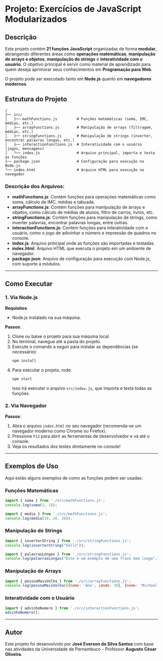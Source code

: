 # Projeto: Exercícios de JavaScript Modularizados

## Descrição
Este projeto contém **21 funções JavaScript** organizadas de forma **modular**, abrangendo diferentes áreas como **operações matemáticas**, **manipulação de arrays e objetos**, **manipulação de strings** e **interatividade com o usuário**. O objetivo principal é servir como material de aprendizado para quem deseja aprimorar seus conhecimentos em **Programação para Web**.

O projeto pode ser executado tanto em **Node.js** quanto em **navegadores modernos**.

## Estrutura do Projeto

```
/
├── src/
│   ├── mathFunctions.js         # Funções matemáticas (soma, IMC, médias, etc.)
│   ├── arrayFunctions.js        # Manipulação de arrays (filtragem, médias, etc.)
│   ├── stringFunctions.js       # Manipulação de strings (inverter, encontrar palavras longas, etc.)
│   ├── interactionFunctions.js  # Interatividade com o usuário (jogos, mensagens)
│   └── index.js                 # Arquivo principal, importa e testa as funções
├── package.json                 # Configuração para execução no Node.js
└── index.html                   # Arquivo HTML para execução no navegador
```

### Descrição dos Arquivos:

- **mathFunctions.js**: Contém funções para operações matemáticas como soma, cálculo de IMC, médias e tabuada.
- **arrayFunctions.js**: Contém funções para manipulação de arrays e objetos, como cálculo de médias de alunos, filtro de carros, livros, etc.
- **stringFunctions.js**: Contém funções para manipulação de strings, como inverter palavras, encontrar palavras longas, entre outras.
- **interactionFunctions.js**: Contém funções para interatividade com o usuário, como o jogo de adivinhar o número e impressão de quadros no console.
- **index.js**: Arquivo principal onde as funções são importadas e testadas.
- **index.html**: Arquivo HTML que executa o projeto em um ambiente de navegador.
- **package.json**: Arquivo de configuração para execução com Node.js, com suporte a módulos.

---

## Como Executar

### 1. Via Node.js

**Requisitos**:  
- Node.js instalado na sua máquina.

**Passos**:
1. Clone ou baixe o projeto para sua máquina local.
2. No terminal, navegue até a pasta do projeto.
3. Execute o comando a seguir para instalar as dependências (se necessário):
    ```bash
    npm install
    ```
4. Para executar o projeto, rode:
    ```bash
    npm start
    ```
    Isso irá executar o arquivo `src/index.js`, que importa e testa todas as funções.

### 2. Via Navegador

**Passos**:
1. Abra o arquivo `index.html` no seu navegador (recomenda-se um navegador moderno como Chrome ou Firefox).
2. Pressione `F12` para abrir as ferramentas de desenvolvedor e vá até o console.
3. Veja os resultados dos testes diretamente no console!

---

## Exemplos de Uso

Aqui estão alguns exemplos de como as funções podem ser usadas:

### Funções Matemáticas

```javascript
import { soma } from './src/mathFunctions.js';
console.log(soma(2, 3)); 

import { media } from './src/mathFunctions.js';
console.log(media(10, 20, 30)); 
```

### Manipulação de Strings

```javascript
import { inverterString } from './src/stringFunctions.js';
console.log(inverterString("hello")); 

import { palavrasLongas } from './src/stringFunctions.js';
console.log(palavrasLongas("Este é um exemplo de uma frase bem longa", 5)); 
```

### Manipulação de Arrays

```javascript
import { pessoaMaisVelha } from './src/arrayFunctions.js';
console.log(pessoaMaisVelha([{nome: 'Ana', idade: 30}, {nome: 'Michael', idade: 45}])); 
```

### Interatividade com o Usuário

```javascript
import { advinheNumero } from './src/interactionFunctions.js';
advinheNumero(); 
```

---

## Autor

Este projeto foi desenvolvido por **José Everson da Silva Santos** com base nas atividades da Universidade de Pernambuco - Professor **Augusto César Oliveira**.